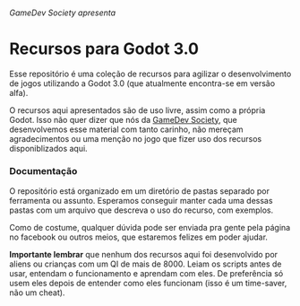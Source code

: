 ###### GameDev Society apresenta

# Recursos para Godot 3.0

Esse repositório é uma coleção de recursos para agilizar o desenvolvimento
de jogos utilizando a Godot 3.0 (que atualmente encontra-se em versão alfa).

O recursos aqui apresentados são de uso livre, assim como a própria Godot.
Isso não quer dizer que nós da [GameDev Society](www.facebook.com/gdsufrgs),
que desenvolvemos esse material com tanto carinho, não mereçam agradecimentos
ou uma menção no jogo que fizer uso dos recursos disponiblizados aqui.

### Documentação

O repositório está organizado em um diretório de pastas separado por ferramenta
ou assunto. Esperamos conseguir manter cada uma dessas pastas com um arquivo que
descreva o uso do recurso, com exemplos.

Como de costume, qualquer dúvida pode ser enviada pra gente pela página no
facebook ou outros meios, que estaremos felizes em poder ajudar.

**Importante lembrar** que nenhum dos recursos aqui foi desenvolvido por aliens
ou crianças com um QI de mais de 8000. Leiam os scripts antes de usar, entendam
o funcionamento e aprendam com eles. De preferência só usem eles depois de
entender como eles funcionam (isso é um time-saver, não um cheat).
